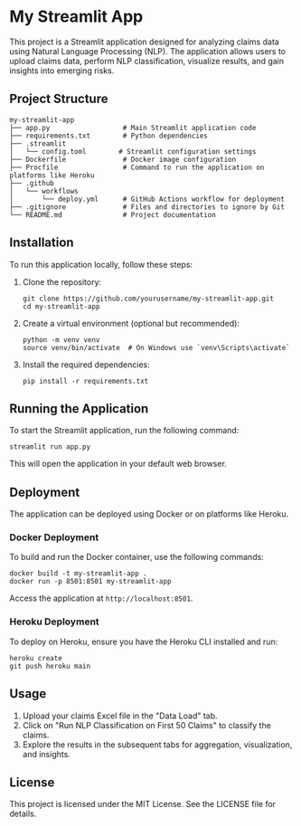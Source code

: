 # My Streamlit App

This project is a Streamlit application designed for analyzing claims data using Natural Language Processing (NLP). The application allows users to upload claims data, perform NLP classification, visualize results, and gain insights into emerging risks.

## Project Structure

```
my-streamlit-app
├── app.py                  # Main Streamlit application code
├── requirements.txt        # Python dependencies
├── .streamlit
│   └── config.toml        # Streamlit configuration settings
├── Dockerfile              # Docker image configuration
├── Procfile                # Command to run the application on platforms like Heroku
├── .github
│   └── workflows
│       └── deploy.yml      # GitHub Actions workflow for deployment
├── .gitignore              # Files and directories to ignore by Git
└── README.md               # Project documentation
```

## Installation

To run this application locally, follow these steps:

1. Clone the repository:
   ```
   git clone https://github.com/yourusername/my-streamlit-app.git
   cd my-streamlit-app
   ```

2. Create a virtual environment (optional but recommended):
   ```
   python -m venv venv
   source venv/bin/activate  # On Windows use `venv\Scripts\activate`
   ```

3. Install the required dependencies:
   ```
   pip install -r requirements.txt
   ```

## Running the Application

To start the Streamlit application, run the following command:
```
streamlit run app.py
```
This will open the application in your default web browser.

## Deployment

The application can be deployed using Docker or on platforms like Heroku. 

### Docker Deployment

To build and run the Docker container, use the following commands:
```
docker build -t my-streamlit-app .
docker run -p 8501:8501 my-streamlit-app
```
Access the application at `http://localhost:8501`.

### Heroku Deployment

To deploy on Heroku, ensure you have the Heroku CLI installed and run:
```
heroku create
git push heroku main
```

## Usage

1. Upload your claims Excel file in the "Data Load" tab.
2. Click on "Run NLP Classification on First 50 Claims" to classify the claims.
3. Explore the results in the subsequent tabs for aggregation, visualization, and insights.

## License

This project is licensed under the MIT License. See the LICENSE file for details.